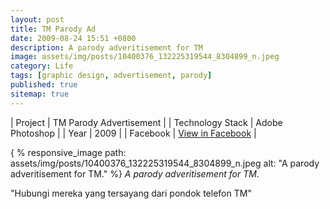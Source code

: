 ```yaml
---
layout: post
title: TM Parody Ad
date: 2009-08-24 15:51 +0800
description: A parody adveritisement for TM
image: assets/img/posts/10400376_132225319544_8304899_n.jpeg
category: Life
tags: [graphic design, advertisement, parody]
published: true
sitemap: true
---
```


| Project | TM Parody Advertisement |
| Technology Stack | Adobe Photoshop |
| Year | 2009 |
| Facebook | [View in Facebook](https://www.facebook.com/photo/?fbid=132225319544&set=a.132142194544) |

{ % responsive_image path: assets/img/posts/10400376_132225319544_8304899_n.jpeg alt: "A parody adveritisement for TM." %}
*A parody adveritisement for TM.*

"Hubungi mereka yang tersayang dari pondok telefon TM"
